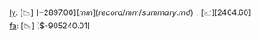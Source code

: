 [ly](record/ly/summary.md): [📉] [$-2897.00]  
[mm](record/mm/summary.md): [📈] [$2464.60]  
[fa](record/fa/summary.md): [📉] [$-905240.01]  
